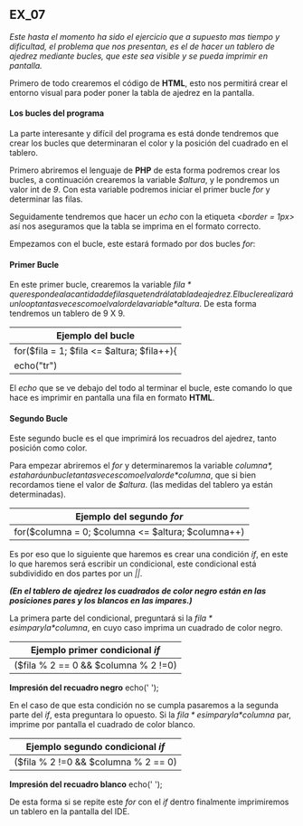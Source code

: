 ## EX_07 


*Este hasta el momento ha sido el ejercicio que a supuesto mas tiempo y dificultad,
el problema que nos presentan, es el de hacer un tablero de ajedrez mediante bucles,
que este sea visible y se pueda imprimir en pantalla.*

Primero de todo crearemos el código de **HTML**, esto nos permitirá crear el entorno
visual para poder poner la tabla de ajedrez en la pantalla.

#### Los bucles del programa

La parte interesante y difícil del programa es está donde tendremos que crear los 
bucles que determinaran el color y la posición del cuadrado en el tablero.

Primero abriremos el lenguaje de **PHP** de esta forma podremos crear los bucles, a
continuación crearemos la variable *$altura*, y le pondremos un valor int de *9*.
Con esta variable podremos iniciar el primer bucle *for* y determinar las filas.

Seguidamente tendremos que hacer un *echo* con la etiqueta *<border = 1px>* así nos 
aseguramos que la tabla se imprima en el formato correcto.

Empezamos con el bucle, este estará formado por dos bucles *for*:

#### Primer Bucle

En este primer bucle, crearemos la variable *$fila* que responde a la cantidad de filas
que tendrá la tabla de ajedrez. El bucle realizará un loop tantas veces como el valor
de la variable *$altura*. De esta forma tendremos un tablero de 9 X 9.

| Ejemplo del bucle                        |
|------------------------------------------|
| for($fila = 1; $fila <= $altura; $fila++){ |
| echo("tr")                               |

El *echo* que se ve debajo del todo al terminar el bucle, este comando lo que hace es
imprimir en pantalla una fila en formato **HTML**.


#### Segundo Bucle

Este segundo bucle es el que imprimirá los recuadros del ajedrez, tanto posición como 
color. 

Para empezar abriremos el *for* y determinaremos la variable *$columna*, esta hará un
bucle tantas veces como el valor de *$columna*, que si bien recordamos tiene el valor
de *$altura*. (las medidas del tablero ya están determinadas).

| Ejemplo del segundo *for*                            |
|------------------------------------------------------|
| for($columna = 0;  $columna <= $altura; $columna++)  |

Es por eso que lo siguiente que haremos es crear una condición *if*, en este lo que 
haremos será escribir un condicional, este condicional está subdividido en dos partes
por un *||*.

***(En el tablero de ajedrez los cuadrados de color negro están en las posiciones pares y
los blancos en las impares.)***

La primera parte del condicional, preguntará si la *$fila* es impar y la *$columna*, en
cuyo caso imprima un cuadrado de color negro. 

| Ejemplo primer condicional *if*       |
|---------------------------------------|
| ($fila % 2 == 0 && $columna % 2 !=0)  |

**Impresión del recuadro negro** 
echo('<td style="padding: 10px; text-align:left; background-color:black;"> </td>');

En el caso de que esta condición no se cumpla pasaremos a la segunda parte del *if*,
esta preguntara lo opuesto. Si la *$fila* es impar y la *$columna* par, imprime por
pantalla el cuadrado de color blanco.


| Ejemplo segundo condicional *if*     |
|--------------------------------------|
| ($fila % 2 !=0 && $columna % 2 == 0) |

**Impresión del recuadro blanco**
echo('<td style="padding: 10px; text-align:left; background-color:white;"> </td>');

De esta forma si se repite este *for* con el *if* dentro finalmente imprimiremos un 
tablero en la pantalla del IDE. 





